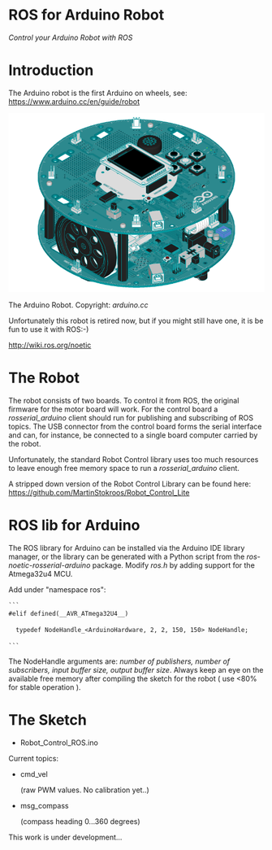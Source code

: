 # ROS for Arduino Robot
*Control your Arduino Robot with ROS*

# Introduction

The Arduino robot is the first Arduino on wheels, see: https://www.arduino.cc/en/guide/robot 

![Arduino Robot](images/RobotIsoView.png)

The Arduino Robot. Copyright: *arduino.cc*



Unfortunately this robot is retired now, but if you might still have one, it is be fun to use it with ROS:-)

http://wiki.ros.org/noetic

# The Robot

The robot consists of two boards. To control it from ROS, the original firmware for the motor board will work. For the control board a *rosserial_arduino* client should run for publishing and subscribing of ROS topics. The USB connector from the control board forms the serial interface and can, for instance, be connected to a single board computer carried by the robot.

Unfortunately, the standard Robot Control library uses too much resources to leave enough free memory space to run a *rosserial_arduino* client.

A stripped down version of the Robot Control Library can be found here: https://github.com/MartinStokroos/Robot_Control_Lite

# ROS lib for Arduino

The ROS library for Arduino can be installed via the Arduino IDE library manager, or the library can be generated with a Python script from the *ros-noetic-rosserial-arduino* package. Modify *ros.h* by adding support for the Atmega32u4 MCU.

Add under "namespace ros":

````
```
#elif defined(__AVR_ATmega32U4__)

  typedef NodeHandle_<ArduinoHardware, 2, 2, 150, 150> NodeHandle;

```
````

The NodeHandle arguments are: *number of publishers, number of subscribers, input buffer size, output buffer size*. Always keep an eye on the available free memory after compiling the sketch for the robot ( use <80% for stable operation ).

# The Sketch

- Robot_Control_ROS.ino

 Current topics:

* cmd_vel

  (raw PWM values. No calibration yet..)

* msg_compass

  (compass heading 0...360 degrees)



This work is under development...





